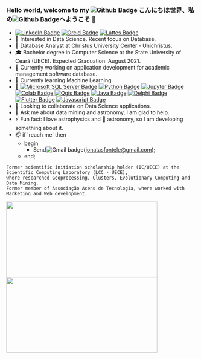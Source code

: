 ### Hello world, welcome to my [![Github Badge](https://img.shields.io/badge/-Github-000?style=flat&logo=Github&logoColor=white&link=https://github.com/JonatasFontele)](https://github.com/JonatasFontele)  こんにちは世界、私の[![Github Badge](https://img.shields.io/badge/-ギットハブ-000?style=flat&logo=Github&logoColor=white&link=https://github.com/JonatasFontele)](https://github.com/JonatasFontele)へようこそ 👋

- [![LinkedIn Badge](https://img.shields.io/badge/LinkedIn-0A66C2?style=plastic&logo=LinkedIn&logoColor=white&link=https://www.linkedin.com/in/jonatas-fontele-1230053a/)](https://www.linkedin.com/in/jonatas-fontele-1230053a/)
[![Orcid Badge](https://img.shields.io/badge/Orcid-A6CE39?style=plastic&logo=ORCID&logoColor=white&link=https://orcid.org/0000-0001-6220-3741)](https://orcid.org/0000-0001-6220-3741)
[![Lattes Badge](https://img.shields.io/badge/Lattes-353E58?style=plastic&logo=ORCID&logoColor=white&link=http://lattes.cnpq.br/7659722605685633)](http://lattes.cnpq.br/7659722605685633)
- 🧐 Interested in Data Science. Recent focus on Database.
- 💼 Database Analyst at Christus University Center - Unichristus.
- 🎓 Bachelor degree in Computer Science at the State University of Ceará (UECE). Expected Graduation: August 2021.
- 🔭 Currently working on application development for academic management software database.
- 🌱 Currently learning Machine Learning.
- 🚀 [![Microsoft SQL Server Badge](https://img.shields.io/badge/MicrosoftSQLServer-CC2927?style=flat&logo=MicrosoftSQLServer&logoColor=white&link=https://www.microsoft.com/en-us/sql-server/sql-server-downloads)](https://www.microsoft.com/en-us/sql-server/sql-server-downloads) [![Python Badge](https://img.shields.io/badge/Python-3776AB?style=flat&logo=python&logoColor=white&link=https://www.python.org/)](https://www.python.org/) [![Jupyter Badge](https://img.shields.io/badge/Jupyter-F37626?style=flat&logo=Jupyter&logoColor=white&link=https://jupyter.org/)](https://jupyter.org/) [![Colab Badge](https://img.shields.io/badge/Google-Colab-F9AB00?style=flat&labelColor=F9AB00&logo=Google-Colab&logoColor=white&link=https://colab.research.google.com/)](https://colab.research.google.com/) [![Qgis Badge](https://img.shields.io/badge/Qgis-589632?style=flat&logo=Qgis&logoColor=white&link=https://qgis.org/)](https://qgis.org/)  [![Java Badge](https://img.shields.io/badge/Java-ED8B00?style=flat&logo=java&logoColor=white&link=https://www.java.com/)](https://www.java.com/) [![Delphi Badge](https://img.shields.io/badge/Delphi-EE1F35?style=flat&logo=Delphi&logoColor=white&link=https://www.embarcadero.com/br/products/delphi/starter)](https://www.embarcadero.com/br/products/delphi/starter) [![Flutter Badge](https://img.shields.io/badge/Flutter-02569B?style=flat&logo=flutter&logoColor=white&link=https://flutter.dev/)](https://flutter.dev/) [![Javascript Badge](https://img.shields.io/badge/Javascript-F7DF1E?style=flat&logo=javascript&logoColor=black&link=https://www.javascript.com/)](https://www.javascript.com/)
- 👯 Looking to collaborate on Data Science applications. <!-- - 🤔 I’m looking for help with jobs 😄 -->
- 💬 Ask me about data mining and astronomy, I am glad to help. 
- ⚡ Fun fact: I love astrophysics and 🔭 astronomy, so I am developing something about it.
- 📫 if 'reach me' then
    - begin
        -   Send![Gmail badge](https://img.shields.io/badge/-Gmail-D14836?style=plastic&logo=gmail&logoColor=white&link=jonatasfontele@gmail.com)(jonatasfontele@gmail.com);
    - end;

```
Former scientific initiation scholarship holder (IC/UECE) at the Scientific Computing Laboratory (LCC - UECE), 
where researched Geoprocessing, Clusters, Evolutionary Computing and Data Mining.
Former member of Associação Acens de Tecnologia, where worked with Marketing and Web development.
```

<p align="center">
    <a href="https://github.com/JonatasFontele?tab=repositories">
      <img align="left" src="https://github-readme-stats.vercel.app/api/top-langs/?username=JonatasFontele&layout=compact" width="400" height="200"/>
    </a>
    <a href="https://github.com/JonatasFontele?tab=repositories">
      <img align="left" src="https://github-readme-stats.vercel.app/api?username=JonatasFontele&,issues&show_icons=true" width="400" height="200"/>
    </a>
</p>
